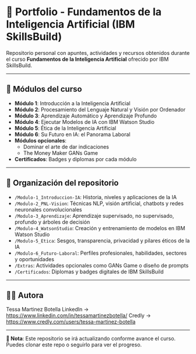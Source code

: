 # 🤖 Portfolio - Fundamentos de la Inteligencia Artificial (IBM SkillsBuild)

Repositorio personal con apuntes, actividades y recursos obtenidos durante el curso **Fundamentos de la Inteligencia Artificial** ofrecido por IBM SkillsBuild.

---

## 📘 Módulos del curso

- **Módulo 1**: Introducción a la Inteligencia Artificial  
- **Módulo 2**: Procesamiento del Lenguaje Natural y Visión por Ordenador  
- **Módulo 3**: Aprendizaje Automático y Aprendizaje Profundo  
- **Módulo 4**: Ejecutar Modelos de IA con IBM Watson Studio  
- **Módulo 5**: Ética de la Inteligencia Artificial  
- **Módulo 6**: Su Futuro en IA: el Panorama Laboral  
- **Módulos opcionales**:  
  - Dominar el arte de dar indicaciones  
  - The Money Maker GANs Game  
- **Certificados**: Badges y diplomas por cada módulo

---

## 📂 Organización del repositorio

- `/Modulo-1_Introduccion-IA`: Historia, niveles y aplicaciones de la IA  
- `/Modulo-2_PNL-Vision`: Técnicas NLP, visión artificial, chatbots y redes neuronales convolucionales  
- `/Modulo-3_Aprendizaje`: Aprendizaje supervisado, no supervisado, profundo y árboles de decisión  
- `/Modulo-4_WatsonStudio`: Creación y entrenamiento de modelos en IBM Watson Studio  
- `/Modulo-5_Etica`: Sesgos, transparencia, privacidad y pilares éticos de la IA  
- `/Modulo-6_Futuro-Laboral`: Perfiles profesionales, habilidades, sectores y oportunidades  
- `/Extras`: Actividades opcionales como GANs Game o diseño de prompts  
- `/Certificados`: Diplomas y badges digitales de IBM SkillsBuild

---

## 👩‍💻 Autora

Tessa Martinez Botella
LinkedIn → https://www.linkedin.com/in/tessamartinezbotella/
Credly → https://www.credly.com/users/tessa-martinez-botella

---

**📌 Nota**: Este repositorio se irá actualizando conforme avance el curso. Puedes clonar este repo o seguirlo para ver el progreso.

